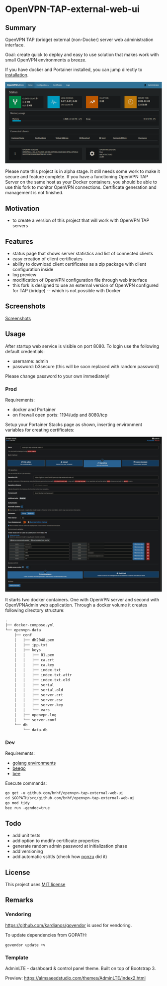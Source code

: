 # OpenVPN-TAP-external-web-ui

## Summary
OpenVPN TAP (bridge) external (non-Docker) server web administration interface.

Goal: create quick to deploy and easy to use solution that makes work with small OpenVPN environments a breeze.

If you have docker and Portainer installed, you can jump directly to [installation](#Prod).

![Status page](docs/images/screenshot-brix-pc2_8080-2022.02.03-16_09_24.png?raw=true)

Please note this project is in alpha stage. It still needs some work to make it secure and feature complete.
If you have a functioning OpenVPN TAP Server on the same host as your Docker containers, you should be able
to use this fork to monitor OpenVPN connections. Certificate generation and management is not finished.

## Motivation

* to create a version of this project that will work with OpenVPN TAP servers

## Features

* status page that shows server statistics and list of connected clients
* easy creation of client certificates
* ability to download client certificates as a zip package with client configuration inside
* log preview
* modification of OpenVPN configuration file through web interface
* this fork is designed to use an external version of OpenVPN configured for TAP (bridge) -- which is not possible with Docker

## Screenshots

[Screenshots](docs/screenshots.md)

## Usage

After startup web service is visible on port 8080. To login use the following default credentials:

* username: admin
* password: b3secure (this will be soon replaced with random password)

Please change password to your own immediately!

### Prod

Requirements:
* docker and Portainer
* on firewall open ports: 1194/udp and 8080/tcp

Setup your Portainer Stacks page as shown, inserting environment variables for creating certificates:

![Status page](docs/images/screenshot-brix-pc2_9443-2022.02.03-15_35_24.png?raw=true)


It starts two docker containers. One with OpenVPN server and second with OpenVPNAdmin web application. Through a docker volume it creates following directory structure:


    .
    ├── docker-compose.yml
    └── openvpn-data
        ├── conf
        │   ├── dh2048.pem
        │   ├── ipp.txt
        │   ├── keys
        │   │   ├── 01.pem
        │   │   ├── ca.crt
        │   │   ├── ca.key
        │   │   ├── index.txt
        │   │   ├── index.txt.attr
        │   │   ├── index.txt.old
        │   │   ├── serial
        │   │   ├── serial.old
        │   │   ├── server.crt
        │   │   ├── server.csr
        │   │   ├── server.key
        │   │   └── vars
        │   ├── openvpn.log
        │   └── server.conf
        └── db
            └── data.db



### Dev

Requirements:
* [golang environments](https://www.digitalocean.com/community/tutorial_series/how-to-code-in-go)
* [beego](https://beego.vip/)
* [bee](https://github.com/beego/bee)

Execute commands:

    go get -u github.com/bnhf/openvpn-tap-external-web-ui
    cd $GOPATH/src/github.com/bnhf/openvpn-tap-external-web-ui
    go mod tidy
    bee run -gendoc=true

## Todo

* add unit tests
* add option to modify certificate properties
* generate random admin password at initialization phase
* add versioning
* add automatic ssl/tls (check how [ponzu](https://github.com/ponzu-cms/ponzu) did it)


## License

This project uses [MIT license](LICENSE)

## Remarks

### Vendoring
https://github.com/kardianos/govendor is used for vendoring.

To update dependencies from GOPATH:

`govendor update +v`

### Template
AdminLTE - dashboard & control panel theme. Built on top of Bootstrap 3.

Preview: https://almsaeedstudio.com/themes/AdminLTE/index2.html

